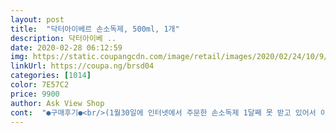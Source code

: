 ```yaml
---
layout: post 
title:  "닥터아이베르 손소독제, 500ml, 1개" 
description: 닥터아이베 ..
date: 2020-02-28 06:12:59 
img: https://static.coupangcdn.com/image/retail/images/2020/02/24/10/9/4c1f5790-e65a-4ea3-b74a-ce588bd4ea32.jpg 
linkUrl: https://coupa.ng/brsd04 
categories: [1014] 
color: 7E57C2 
price: 9900 
author: Ask View Shop 
cont:  "●구매후기●<br/>(1월30일에 인터넷에서 주문한 손소독제 1달째 못 받고 있어서 이거사고 원래주문했던거 취소했어요ㅋ)<br/>1월말에서 2월중순까지는 손소독제 품절대란이었는데<br/>기다리다 지치느니 그냥 이거 사세요<br/>기다리지말고 그냥 이거 사세요ㅋ<br/>끈적임이 있는가 싶었는데<br/>대량구매하실꺼 아니면 싸게 산다고 속터지게<br/>문앞 신발장에두고 나가기전에 쓰고있어요<br/>병원근무자인데 병원꺼는 알콜냄새 마니나거든요ㅋㅋ<br/>보습도 되고 오렌지?레몬향이 나네요.<br/><br/>뽁뽁이로 배송잘받았어용~~<br/>손바닥 비비면 로션바르는 느낌이에요.<br/><br/>손소독제 쓰는법도 설명되있어서 좋네요^^<br/>순식간에 끈적임이 사라지고 뽀송해져요ㅋ<br/>알콜 함량 높고 과일향이 나서 좋아요<br/>알콜냄새 잘안나구요 과일향이나서 거부감이 없어요<br/>에탄올 70%여서 그런지 알코올 향이 강하고,<br/>오렌지 향도 스멀스멀 납니다!<br/>요즘은 손소독제가 많이 나오네요<br/>이제 마트에서도 팔더라구요<br/>인터넷에 5천원대도 있지만<br/>전반적으로 만족하는 제품이에요 !<br/>제조일자는 최근이네요.<br/> 2020.<br/>02 18<br/>젤타입이구요.<br/><br/>코로나19 때문에 구입했어요.<br/><br/>(1월30일에 인터넷에서 주문한 손소독제 1달째 못 받고 있어서 이거사고 원래주문했던거 취소했어요ㅋ)<br/>1월말에서 2월중순까지는 손소독제 품절대란이었는데<br/>기다리다 지치느니 그냥 이거 사세요<br/>기다리지말고 그냥 이거 사세요ㅋ<br/>끈적임이 있는가 싶었는데<br/>대량구매하실꺼 아니면 싸게 산다고 속터지게<br/>문앞 신발장에두고 나가기전에 쓰고있어요<br/>병원근무자인데 병원꺼는 알콜냄새 마니나거든요ㅋㅋ<br/>보습도 되고 오렌지?레몬향이 나네요.<br/><br/>뽁뽁이로 배송잘받았어용~~<br/>손바닥 비비면 로션바르는 느낌이에요.<br/><br/>손소독제 쓰는법도 설명되있어서 좋네요^^<br/>순식간에 끈적임이 사라지고 뽀송해져요ㅋ<br/>알콜 함량 높고 과일향이 나서 좋아요<br/>알콜냄새 잘안나구요 과일향이나서 거부감이 없어요<br/>에탄올 70%여서 그런지 알코올 향이 강하고,<br/>오렌지 향도 스멀스멀 납니다!<br/>요즘은 손소독제가 많이 나오네요<br/>이제 마트에서도 팔더라구요<br/>인터넷에 5천원대도 있지만<br/>전반적으로 만족하는 제품이에요 !<br/>제조일자는 최근이네요.<br/> 2020.<br/>02 18<br/>젤타입이구요.<br/><br/>코로나19 때문에 구입했어요.<br/><br/>" 
---
```

